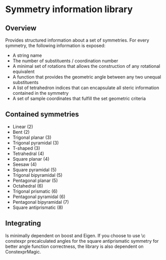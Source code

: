 # Symmetry information library
## Overview

Provides structured information about a set of symmetries. For every symmetry, 
the following information is exposed:

- A string name
- The number of substituents / coordination number
- A minimal set of rotations that allows the construction of any rotational
  equivalent
- A function that provides the geometric angle between any two unequal
  substituents
- A list of tetrahedron indices that can encapsulate all steric information 
  contained in the symmetry
- A set of sample coordinates that fulfill the set geometric criteria

## Contained symmetries

- Linear (2)
- Bent (2)
- Trigonal planar (3)
- Trigonal pyramidal (3)
- T-shaped (3)
- Tetrahedral (4)
- Square planar (4)
- Seesaw (4)
- Square pyramidal (5)
- Trigonal bipyramidal (5)
- Pentagonal planar (5)
- Octahedral (6)
- Trigonal prismatic (6)
- Pentagonal pyramidal (6)
- Pentagonal bipyramidal (7)
- Square antiprismatic (8)

## Integrating

Is minimally dependent on boost and Eigen. If you choose to use \c constexpr
precalculated angles for the square antiprismatic symmetry for better angle
function correctness, the library is also dependent on ConstexprMagic.
